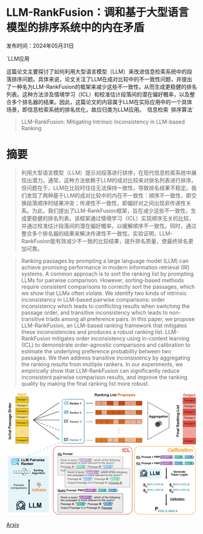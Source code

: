 # LLM-RankFusion：调和基于大型语言模型的排序系统中的内在矛盾

发布时间：2024年05月31日

`LLM应用

这篇论文主要探讨了如何利用大型语言模型（LLM）来改进信息检索系统中的段落排序问题。具体来说，论文关注了LLM在成对比较中的不一致性问题，并提出了一种名为LLM-RankFusion的框架来减少这些不一致性，从而生成更稳健的排名列表。这种方法涉及情境学习（ICL）和校准估计段落间的潜在偏好概率，以及整合多个排名器的结果。因此，这篇论文的内容属于LLM在实际应用中的一个具体场景，即信息检索系统的排名优化，故应归类为LLM应用。` `信息检索` `排序算法`

> LLM-RankFusion: Mitigating Intrinsic Inconsistency in LLM-based Ranking

# 摘要

> 利用大型语言模型（LLM）提示对段落进行排序，在现代信息检索系统中展现出潜力。通常，这种方法依赖于LLM的成对比较来对排名列表进行排序。但问题在于，LLM在比较时往往无法保持一致性，导致排名结果不稳定。我们发现了两种基于LLM的成对比较中的内在不一致性：顺序不一致性，即交换段落顺序时结果冲突；传递性不一致性，即偏好对之间出现非传递性关系。为此，我们提出了LLM-RankFusion框架，旨在减少这些不一致性，生成更稳健的排名列表。该框架通过情境学习（ICL）实现顺序无关的比较，并通过校准估计段落间的潜在偏好概率，以缓解顺序不一致性。同时，通过整合多个排名器的结果来解决传递性不一致性。实验证明，LLM-RankFusion能有效减少不一致的比较结果，提升排名质量，使最终排名更加可靠。

> Ranking passages by prompting a large language model (LLM) can achieve promising performance in modern information retrieval (IR) systems. A common approach is to sort the ranking list by prompting LLMs for pairwise comparison. However, sorting-based methods require consistent comparisons to correctly sort the passages, which we show that LLMs often violate. We identify two kinds of intrinsic inconsistency in LLM-based pairwise comparisons: order inconsistency which leads to conflicting results when switching the passage order, and transitive inconsistency which leads to non-transitive triads among all preference pairs. In this paper, we propose LLM-RankFusion, an LLM-based ranking framework that mitigates these inconsistencies and produces a robust ranking list. LLM-RankFusion mitigates order inconsistency using in-context learning (ICL) to demonstrate order-agnostic comparisons and calibration to estimate the underlying preference probability between two passages. We then address transitive inconsistency by aggregating the ranking results from multiple rankers. In our experiments, we empirically show that LLM-RankFusion can significantly reduce inconsistent pairwise comparison results, and improve the ranking quality by making the final ranking list more robust.

![LLM-RankFusion：调和基于大型语言模型的排序系统中的内在矛盾](../../../paper_images/2406.00231/x1.png)

[Arxiv](https://arxiv.org/abs/2406.00231)